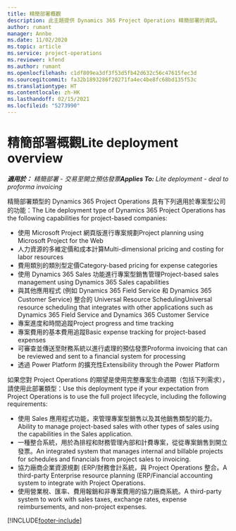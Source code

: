 ```yaml
---
title: 精簡部署概觀
description: 此主題提供 Dynamics 365 Project Operations 精簡部署的資訊。
author: rumant
manager: Annbe
ms.date: 11/02/2020
ms.topic: article
ms.service: project-operations
ms.reviewer: kfend
ms.author: rumant
ms.openlocfilehash: c1df809ea3df3f53d5fb42d632c56c47615fec3d
ms.sourcegitcommit: fa32b1893286f20271fa4ec4be8fc68bd135f53c
ms.translationtype: HT
ms.contentlocale: zh-HK
ms.lasthandoff: 02/15/2021
ms.locfileid: "5273990"
---
```

# <a name="lite-deployment-overview"></a><span data-ttu-id="7de71-103">精簡部署概觀</span><span class="sxs-lookup"><span data-stu-id="7de71-103">Lite deployment overview</span></span>

<span data-ttu-id="7de71-104">_**適用於：** 精簡部署 - 交易至開立預估發票_</span><span class="sxs-lookup"><span data-stu-id="7de71-104">_**Applies To:** Lite deployment - deal to proforma invoicing_</span></span>

<span data-ttu-id="7de71-105">精簡部署類型的 Dynamics 365 Project Operations 具有下列適用於專案型公司的功能：</span><span class="sxs-lookup"><span data-stu-id="7de71-105">The Lite deployment type of Dynamics 365 Project Operations has the following capabilities for project-based companies:</span></span>

- <span data-ttu-id="7de71-106">使用 Microsoft Project 網頁版進行專案規劃</span><span class="sxs-lookup"><span data-stu-id="7de71-106">Project planning using Microsoft Project for the Web</span></span>
- <span data-ttu-id="7de71-107">人力資源的多維定價和成本計算</span><span class="sxs-lookup"><span data-stu-id="7de71-107">Multi-dimensional pricing and costing for labor resources</span></span>
- <span data-ttu-id="7de71-108">費用類別的類別型定價</span><span class="sxs-lookup"><span data-stu-id="7de71-108">Category-based pricing for expense categories</span></span>
- <span data-ttu-id="7de71-109">使用 Dynamics 365 Sales 功能進行專案型銷售管理</span><span class="sxs-lookup"><span data-stu-id="7de71-109">Project-based sales management using Dynamics 365 Sales capabilities</span></span>
- <span data-ttu-id="7de71-110">與其他應用程式 (例如 Dynamics 365 Field Service 和 Dynamics 365 Customer Service) 整合的 Universal Resource Scheduling</span><span class="sxs-lookup"><span data-stu-id="7de71-110">Universal resource scheduling that integrates with other applications such as Dynamics 365 Field Service and Dynamics 365 Customer Service</span></span>
- <span data-ttu-id="7de71-111">專案進度和時間追蹤</span><span class="sxs-lookup"><span data-stu-id="7de71-111">Project progress and time tracking</span></span>
- <span data-ttu-id="7de71-112">專案費用的基本費用追蹤</span><span class="sxs-lookup"><span data-stu-id="7de71-112">Basic expense tracking for project-based expenses</span></span>
- <span data-ttu-id="7de71-113">可審查並傳送至財務系統以進行處理的預估發票</span><span class="sxs-lookup"><span data-stu-id="7de71-113">Proforma invoicing that can be reviewed and sent to a financial system for processing</span></span>
- <span data-ttu-id="7de71-114">透過 Power Platform 的擴充性</span><span class="sxs-lookup"><span data-stu-id="7de71-114">Extensibility through the Power Platform</span></span>

<span data-ttu-id="7de71-115">如果您對 Project Operations 的期望是使用完整專案生命週期（包括下列需求），請使用此部署類型：</span><span class="sxs-lookup"><span data-stu-id="7de71-115">Use this deployment type if your expectation from Project Operations is to use the full project lifecycle, including the following requirements:</span></span>

- <span data-ttu-id="7de71-116">使用 Sales 應用程式功能，來管理專案型銷售以及其他銷售類型的能力。</span><span class="sxs-lookup"><span data-stu-id="7de71-116">Ability to manage project-based sales with other types of sales using the capabilities in the Sales application.</span></span>
- <span data-ttu-id="7de71-117">一種整合系統，用於為排程和財務管理內部和計費專案，從從專案銷售到開立發票。</span><span class="sxs-lookup"><span data-stu-id="7de71-117">An integrated system that manages internal and billable projects for schedules and financials from project sales to invoicing.</span></span>
- <span data-ttu-id="7de71-118">協力廠商企業資源規劃 (ERP/財務會計系統，與 Project Operations 整合。</span><span class="sxs-lookup"><span data-stu-id="7de71-118">A third-party Enterprise resource planning (ERP/Financial accounting system to integrate with Project Operations.</span></span>
- <span data-ttu-id="7de71-119">使用營業稅、匯率、費用報銷和非專案費用的協力廠商系統。</span><span class="sxs-lookup"><span data-stu-id="7de71-119">A third-party system to work with sales taxes, exchange rates, expense reimbursements, and non-project expenses.</span></span>


[!INCLUDE[footer-include](../includes/footer-banner.md)]